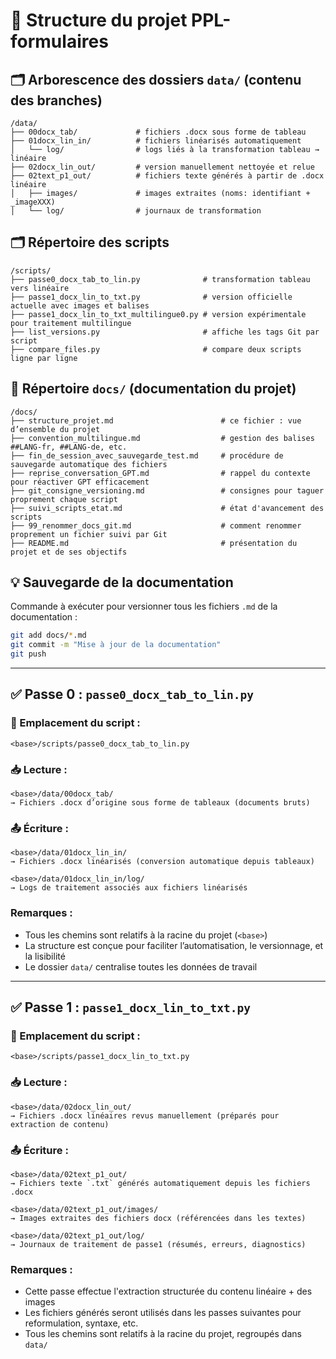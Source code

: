 # 📁 Structure du projet PPL-formulaires

## 🗂 Arborescence des dossiers `data/` (contenu des branches)

```
/data/
├── 00docx_tab/             # fichiers .docx sous forme de tableau
├── 01docx_lin_in/          # fichiers linéarisés automatiquement
│   └── log/                # logs liés à la transformation tableau → linéaire
├── 02docx_lin_out/         # version manuellement nettoyée et relue
├── 02text_p1_out/          # fichiers texte générés à partir de .docx linéaire
│   ├── images/             # images extraites (noms: identifiant + _imageXXX)
│   └── log/                # journaux de transformation
```

## 🗂 Répertoire des scripts

```
/scripts/
├── passe0_docx_tab_to_lin.py              # transformation tableau vers linéaire
├── passe1_docx_lin_to_txt.py              # version officielle actuelle avec images et balises
├── passe1_docx_lin_to_txt_multilingue0.py # version expérimentale pour traitement multilingue
├── list_versions.py                       # affiche les tags Git par script
├── compare_files.py                       # compare deux scripts ligne par ligne
```

## 📄 Répertoire `docs/` (documentation du projet)

```
/docs/
├── structure_projet.md                        # ce fichier : vue d’ensemble du projet
├── convention_multilingue.md                  # gestion des balises ##LANG-fr, ##LANG-de, etc.
├── fin_de_session_avec_sauvegarde_test.md     # procédure de sauvegarde automatique des fichiers
├── reprise_conversation_GPT.md                # rappel du contexte pour réactiver GPT efficacement
├── git_consigne_versioning.md                 # consignes pour taguer proprement chaque script
├── suivi_scripts_etat.md                      # état d'avancement des scripts
├── 99_renommer_docs_git.md                    # comment renommer proprement un fichier suivi par Git
├── README.md                                  # présentation du projet et de ses objectifs
```

## 💡 Sauvegarde de la documentation

Commande à exécuter pour versionner tous les fichiers `.md` de la documentation :

```bash
git add docs/*.md
git commit -m "Mise à jour de la documentation"
git push
```

---

## ✅ Passe 0 : `passe0_docx_tab_to_lin.py`

### 📄 Emplacement du script :
```
<base>/scripts/passe0_docx_tab_to_lin.py
```

### 📥 Lecture :
```
<base>/data/00docx_tab/
→ Fichiers .docx d’origine sous forme de tableaux (documents bruts)
```

### 📤 Écriture :
```
<base>/data/01docx_lin_in/
→ Fichiers .docx linéarisés (conversion automatique depuis tableaux)

<base>/data/01docx_lin_in/log/
→ Logs de traitement associés aux fichiers linéarisés
```

### Remarques :
- Tous les chemins sont relatifs à la racine du projet (`<base>`)
- La structure est conçue pour faciliter l’automatisation, le versionnage, et la lisibilité
- Le dossier `data/` centralise toutes les données de travail

---

## ✅ Passe 1 : `passe1_docx_lin_to_txt.py`

### 📄 Emplacement du script :
```
<base>/scripts/passe1_docx_lin_to_txt.py
```

### 📥 Lecture :
```
<base>/data/02docx_lin_out/
→ Fichiers .docx linéaires revus manuellement (préparés pour extraction de contenu)
```

### 📤 Écriture :
```
<base>/data/02text_p1_out/
→ Fichiers texte `.txt` générés automatiquement depuis les fichiers .docx

<base>/data/02text_p1_out/images/
→ Images extraites des fichiers docx (référencées dans les textes)

<base>/data/02text_p1_out/log/
→ Journaux de traitement de passe1 (résumés, erreurs, diagnostics)
```

### Remarques :
- Cette passe effectue l'extraction structurée du contenu linéaire + des images
- Les fichiers générés seront utilisés dans les passes suivantes pour reformulation, syntaxe, etc.
- Tous les chemins sont relatifs à la racine du projet, regroupés dans `data/`
